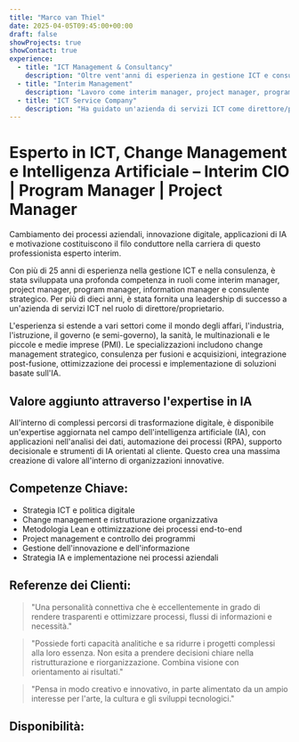 ```yaml
---
title: "Marco van Thiel"
date: 2025-04-05T09:45:00+00:00
draft: false
showProjects: true
showContact: true
experience:
  - title: "ICT Management & Consultancy"
    description: "Oltre vent'anni di esperienza in gestione ICT e consulenza"
  - title: "Interim Management"
    description: "Lavoro come interim manager, project manager, program manager, information manager e consulente strategico"
  - title: "ICT Service Company"
    description: "Ha guidato un'azienda di servizi ICT come direttore/proprietario per 10 anni"
---
```


# Esperto in ICT, Change Management e Intelligenza Artificiale – Interim CIO | Program Manager | Project Manager

Cambiamento dei processi aziendali, innovazione digitale, applicazioni di IA e motivazione costituiscono il filo conduttore nella carriera di questo professionista esperto interim.

Con più di 25 anni di esperienza nella gestione ICT e nella consulenza, è stata sviluppata una profonda competenza in ruoli come interim manager, project manager, program manager, information manager e consulente strategico. Per più di dieci anni, è stata fornita una leadership di successo a un'azienda di servizi ICT nel ruolo di direttore/proprietario.

L'esperienza si estende a vari settori come il mondo degli affari, l'industria, l'istruzione, il governo (e semi-governo), la sanità, le multinazionali e le piccole e medie imprese (PMI). Le specializzazioni includono change management strategico, consulenza per fusioni e acquisizioni, integrazione post-fusione, ottimizzazione dei processi e implementazione di soluzioni basate sull'IA.

## Valore aggiunto attraverso l'expertise in IA

All'interno di complessi percorsi di trasformazione digitale, è disponibile un'expertise aggiornata nel campo dell'intelligenza artificiale (IA), con applicazioni nell'analisi dei dati, automazione dei processi (RPA), supporto decisionale e strumenti di IA orientati al cliente. Questo crea una massima creazione di valore all'interno di organizzazioni innovative.

## Competenze Chiave:

* Strategia ICT e politica digitale
* Change management e ristrutturazione organizzativa
* Metodologia Lean e ottimizzazione dei processi end-to-end
* Project management e controllo dei programmi
* Gestione dell'innovazione e dell'informazione
* Strategia IA e implementazione nei processi aziendali

## Referenze dei Clienti:

> "Una personalità connettiva che è eccellentemente in grado di rendere trasparenti e ottimizzare processi, flussi di informazioni e necessità."

> "Possiede forti capacità analitiche e sa ridurre i progetti complessi alla loro essenza. Non esita a prendere decisioni chiare nella ristrutturazione e riorganizzazione. Combina visione con orientamento ai risultati."

> "Pensa in modo creativo e innovativo, in parte alimentato da un ampio interesse per l'arte, la cultura e gli sviluppi tecnologici."

## Disponibilità:

